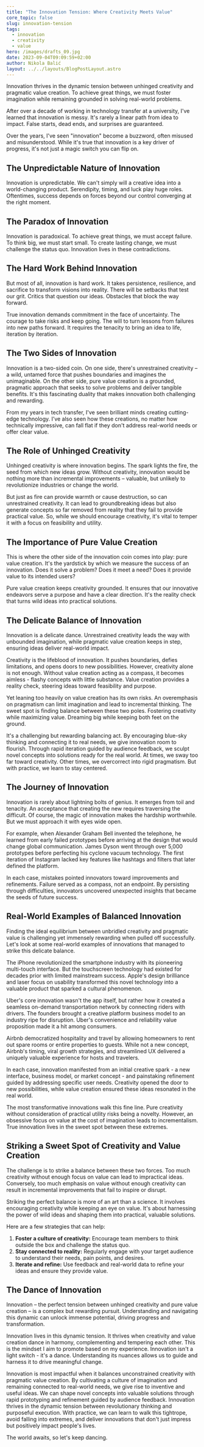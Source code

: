 ```yaml
---
title: "The Innovation Tension: Where Creativity Meets Value"
core_topic: false
slug: innovation-tension
tags:
  - innovation
  - creativity
  - value
hero: /images/drafts_09.jpg
date: 2023-09-04T09:09:59+02:00
author: Nikola Balić
layout: ../../layouts/BlogPostLayout.astro
---
```

Innovation thrives in the dynamic tension between unhinged creativity and pragmatic value creation. To achieve great things, we must foster imagination while remaining grounded in solving real-world problems.

After over a decade of working in technology transfer at a university, I've learned that innovation is messy. It's rarely a linear path from idea to impact. False starts, dead ends, and surprises are guaranteed.

Over the years, I've seen "innovation" become a buzzword, often misused and misunderstood. While it's true that innovation is a key driver of progress, it's not just a magic switch you can flip on.
## The Unpredictable Nature of Innovation

Innovation is unpredictable. We can't simply will a creative idea into a world-changing product. Serendipity, timing, and luck play huge roles. Oftentimes, success depends on forces beyond our control converging at the right moment.

## The Paradox of Innovation

Innovation is paradoxical. To achieve great things, we must accept failure. To think big, we must start small. To create lasting change, we must challenge the status quo. Innovation lives in these contradictions.

## The Hard Work Behind Innovation

But most of all, innovation is hard work. It takes persistence, resilience, and sacrifice to transform visions into reality. There will be setbacks that test our grit. Critics that question our ideas. Obstacles that block the way forward.

True innovation demands commitment in the face of uncertainty. The courage to take risks and keep going. The will to turn lessons from failures into new paths forward. It requires the tenacity to bring an idea to life, iteration by iteration.
## The Two Sides of Innovation

Innovation is a two-sided coin. On one side, there's unrestrained creativity – a wild, untamed force that pushes boundaries and imagines the unimaginable. On the other side, pure value creation is a grounded, pragmatic approach that seeks to solve problems and deliver tangible benefits. It's this fascinating duality that makes innovation both challenging and rewarding.

From my years in tech transfer, I've seen brilliant minds creating cutting-edge technology. I’ve also seen how these creations, no matter how technically impressive, can fall flat if they don't address real-world needs or offer clear value.
## The Role of Unhinged Creativity

Unhinged creativity is where innovation begins. The spark lights the fire, the seed from which new ideas grow. Without creativity, innovation would be nothing more than incremental improvements – valuable, but unlikely to revolutionize industries or change the world.

But just as fire can provide warmth or cause destruction, so can unrestrained creativity. It can lead to groundbreaking ideas but also generate concepts so far removed from reality that they fail to provide practical value. So, while we should encourage creativity, it's vital to temper it with a focus on feasibility and utility.
## The Importance of Pure Value Creation

This is where the other side of the innovation coin comes into play: pure value creation. It's the yardstick by which we measure the success of an innovation. Does it solve a problem? Does it meet a need? Does it provide value to its intended users?

Pure value creation keeps creativity grounded. It ensures that our innovative endeavors serve a purpose and have a clear direction. It's the reality check that turns wild ideas into practical solutions.
## The Delicate Balance of Innovation

Innovation is a delicate dance. Unrestrained creativity leads the way with unbounded imagination, while pragmatic value creation keeps in step, ensuring ideas deliver real-world impact.

Creativity is the lifeblood of innovation. It pushes boundaries, defies limitations, and opens doors to new possibilities. However, creativity alone is not enough. Without value creation acting as a compass, it becomes aimless - flashy concepts with little substance. Value creation provides a reality check, steering ideas toward feasibility and purpose.

Yet leaning too heavily on value creation has its own risks. An overemphasis on pragmatism can limit imagination and lead to incremental thinking. The sweet spot is finding balance between these two poles. Fostering creativity while maximizing value. Dreaming big while keeping both feet on the ground.

It's a challenging but rewarding balancing act. By encouraging blue-sky thinking and connecting it to real needs, we give innovation room to flourish. Through rapid iteration guided by audience feedback, we sculpt novel concepts into solutions ready for the real world. At times, we sway too far toward creativity. Other times, we overcorrect into rigid pragmatism. But with practice, we learn to stay centered.
## The Journey of Innovation

Innovation is rarely about lightning bolts of genius. It emerges from toil and tenacity. An acceptance that creating the new requires traversing the difficult. Of course, the magic of innovation makes the hardship worthwhile. But we must approach it with eyes wide open.

For example, when Alexander Graham Bell invented the telephone, he learned from early failed prototypes before arriving at the design that would change global communication. James Dyson went through over 5,000 prototypes before perfecting his cyclone vacuum technology. The first iteration of Instagram lacked key features like hashtags and filters that later defined the platform.

In each case, mistakes pointed innovators toward improvements and refinements. Failure served as a compass, not an endpoint. By persisting through difficulties, innovators uncovered unexpected insights that became the seeds of future success.
## Real-World Examples of Balanced Innovation

Finding the ideal equilibrium between unbridled creativity and pragmatic value is challenging yet immensely rewarding when pulled off successfully. Let's look at some real-world examples of innovations that managed to strike this delicate balance.

The iPhone revolutionized the smartphone industry with its pioneering multi-touch interface. But the touchscreen technology had existed for decades prior with limited mainstream success. Apple's design brilliance and laser focus on usability transformed this novel technology into a valuable product that sparked a cultural phenomenon.

Uber's core innovation wasn't the app itself, but rather how it created a seamless on-demand transportation network by connecting riders with drivers. The founders brought a creative platform business model to an industry ripe for disruption. Uber's convenience and reliability value proposition made it a hit among consumers.

Airbnb democratized hospitality and travel by allowing homeowners to rent out spare rooms or entire properties to guests. While not a new concept, Airbnb's timing, viral growth strategies, and streamlined UX delivered a uniquely valuable experience for hosts and travelers.

In each case, innovation manifested from an initial creative spark - a new interface, business model, or market concept - and painstaking refinement guided by addressing specific user needs. Creativity opened the door to new possibilities, while value creation ensured these ideas resonated in the real world.

The most transformative innovations walk this fine line. Pure creativity without consideration of practical utility risks being a novelty. However, an obsessive focus on value at the cost of imagination leads to incrementalism. True innovation lives in the sweet spot between these extremes.

## Striking a Sweet Spot of Creativity and Value Creation

The challenge is to strike a balance between these two forces. Too much creativity without enough focus on value can lead to impractical ideas. Conversely, too much emphasis on value without enough creativity can result in incremental improvements that fail to inspire or disrupt.

Striking the perfect balance is more of an art than a science. It involves encouraging creativity while keeping an eye on value. It's about harnessing the power of wild ideas and shaping them into practical, valuable solutions.

Here are a few strategies that can help:

1. **Foster a culture of creativity:** Encourage team members to think outside the box and challenge the status quo.
2. **Stay connected to reality:** Regularly engage with your target audience to understand their needs, pain points, and desires.
3. **Iterate and refine:** Use feedback and real-world data to refine your ideas and ensure they provide value.
## The Dance of Innovation

Innovation – the perfect tension between unhinged creativity and pure value creation – is a complex but rewarding pursuit. Understanding and navigating this dynamic can unlock immense potential, driving progress and transformation.

Innovation lives in this dynamic tension. It thrives when creativity and value creation dance in harmony, complementing and tempering each other. This is the mindset I aim to promote based on my experience. Innovation isn't a light switch - it's a dance. Understanding its nuances allows us to guide and harness it to drive meaningful change.

Innovation is most impactful when it balances unconstrained creativity with pragmatic value creation. By cultivating a culture of imagination and remaining connected to real-world needs, we give rise to inventive and useful ideas. We can shape novel concepts into valuable solutions through rapid prototyping and refinement guided by audience feedback. Innovation thrives in the dynamic tension between revolutionary thinking and purposeful execution. With practice, we can learn to walk this tightrope, avoid falling into extremes, and deliver innovations that don't just impress but positively impact people's lives. 

The world awaits, so let's keep dancing.